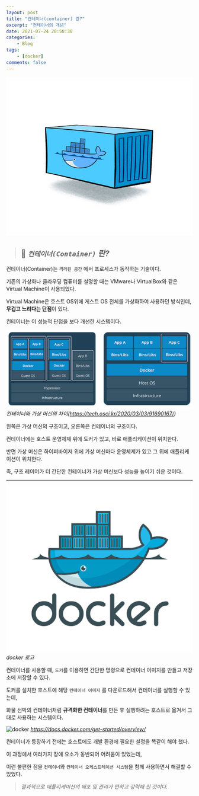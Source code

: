 ```yaml
---
layout: post
title: "컨테이너(container) 란?"
excerpt: "컨테이너의 개념"
date: 2021-07-24 20:58:30
categories:
    - Blog
tags:
    - [docker]
comments: false
---
```


![컨테이너](/assets/img/컨테이너.png)


> ## 🐳 *`컨테이너(Container)` 란?* 


컨테이너(Container)는 `격리된 공간` 에서 프로세스가 동작하는 기술이다.

기존의 가상화나 클라우딩 컴퓨터를 설명할 때는 VMware나 VirtualBox와 같은 Virtual Machine이 사용되었다. 

Virtual Machine은 호스트 OS위에 게스트 OS 전체를 가상화하여 사용하던 방식인데, **무겁고 느리다는 단점**이 있다.

컨테이너는 이 성능적 단점을 보다 개선한 시스템이다.

![vmAndContainer](/assets/img/vmAndContainer.png)
*컨테이너와 가상 머신의 차이(https://tech.osci.kr/2020/03/03/91690167/)*


왼쪽은 가상 머신의 구조이고, 오른쪽은 컨테이너의 구조이다.
 
컨테이너에는 호스트 운영체제 위에 도커가 있고, 바로 애플리케이션이 위치한다.

반면 가상 머신은 하이퍼바이저 위에 가상 머신마다 운영체제가 있고 그 위에 애플리케이션이 위치한다.

즉, 구조 레이어가 더 간단한 컨테이너가 가상 머신보다 성능을 높이기 쉬운 것이다.

---

![docker-logo](/assets/img/docker-logo.png)
*docker 로고*

컨테이너를 사용할 때, `도커`를 이용하면 간단한 명령으로 컨테이너 이미지를 만들고 저장소에 저장할 수 있다.

도커를 설치한 호스트에 해당 `컨테이너 이미지` 를 다운로드해서 컨테이너를 실행할 수 있는데,

화물 선박의 컨테이너처럼 **규격화한 컨테이너**를 만든 후 실행하려는 호스트로 옮겨서 그대로 사용하는 시스템이다.


![docker](https://docs.docker.com/engine/images/architecture.svg
)
*https://docs.docker.com/get-started/overview/*

컨테이너가 등장하기 전에는 호스트에도 개발 환경에 필요한 설정을 똑같이 해야 했다.

이 과정에서 여러가지 장애 요소가 동반되어 어려움이 있었는데, 

이런 불편한 점을 `컨테이너`와 `컨테이너 오케스트레이션 시스템`을 함께 사용하면서 해결할 수 있었다.

> *결과적으로 애플리케이션의 배포 및 관리가 편하고 강력해 진 것이다.*

